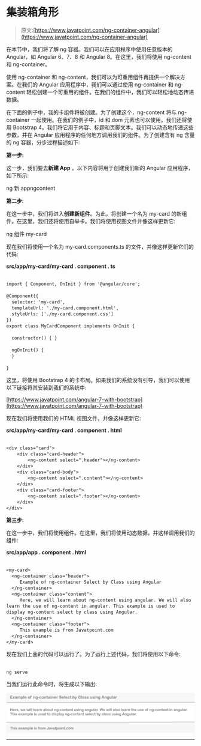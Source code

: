 # 集装箱角形

> 原文:[https://www.javatpoint.com/ng-container-angular](https://www.javatpoint.com/ng-container-angular)

在本节中，我们将了解 ng 容器。我们可以在应用程序中使用任意版本的 Angular，如 Angular 6、7、8 和 Angular 8。在这里，我们将使用 ng-content 和 ng-container。

使用 ng-container 和 ng-content，我们可以为可重用组件再提供一个解决方案。在我们的 Angular 应用程序中，我们可以通过使用 ng-container 和 ng-content 轻松创建一个可重用的组件。在我们的组件中，我们可以轻松地动态传递数据。

在下面的例子中，我的卡组件将被创建。为了创建这个，ng-content 将与 ng-container 一起使用。在我们的例子中，id 和 dom 元素也可以使用。我们还将使用 Bootstrap 4。我们将它用于内容、标题和页脚文本。我们可以动态地传递这些参数，并在 Angular 应用程序的任何地方调用我们的组件。为了创建含有 ng 含量的 ng 容器，分步过程描述如下:

**第一步:**

这一步，我们要去**新建 App** 。以下内容将用于创建我们新的 Angular 应用程序，如下所示:

ng 新 appngcontent

**第二步:**

在这一步中，我们将进入**创建新组件**。为此，将创建一个名为 my-card 的新组件。在这里，我们还将使用自举卡。我们将使用视图文件并像这样更新它:

ng 组件 my-card

现在我们将使用一个名为 my-card.components.ts 的文件，并像这样更新它们的代码:

**src/app/my-card/my-card . component . ts**

```

import { Component, OnInit } from '@angular/core';

@Component({ 
  selector: 'my-card',
  templateUrl: './my-card.component.html',
  styleUrls: ['./my-card.component.css']
})
export class MyCardComponent implements OnInit {

  constructor() { }

  ngOnInit() {
  }

}

```

这里，将使用 Bootstrap 4 的卡布局。如果我们的系统没有引导，我们可以使用以下链接将其安装到我们的系统中:

[https://www.javatpoint.com/angular-7-with-bootstrap](https://www.javatpoint.com/angular-7-with-bootstrap)

现在我们将使用我们的 HTML 视图文件，并像这样更新它:

**src/app/my-card/my-card . component . html**

```

<div class="card">
    <div class="card-header">
        <ng-content select=".header"></ng-content>
    </div>
    <div class="card-body">
        <ng-content select=".content"></ng-content>
    </div>
    <div class="card-footer">
        <ng-content select=".footer"></ng-content>
    </div>
</div>

```

**第三步:**

在这一步中，我们将使用组件。在这里，我们将使用动态数据，并这样调用我们的组件:

**src/app/app . component . html**

```

<my-card>
  <ng-container class="header">
     Example of ng-container Select by Class using Angular
  </ng-container>
  <ng-container class="content">
     Here, we will learn about ng-content using angular. We will also learn the use of ng-content in angular. This example is used to display ng-content select by class using Angular. 
  </ng-container>
  <ng-container class="footer">
     This example is from Javatpoint.com
  </ng-container>
</my-card>

```

现在我们上面的代码可以运行了。为了运行上述代码，我们将使用以下命令:

```

ng serve

```

当我们运行此命令时，将生成以下输出:

![Ng-container Angular](img/192171f2f88c7c672bf3d5882e59a778.png)

* * *